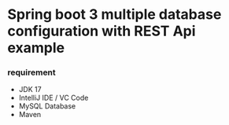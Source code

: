 # Spring boot 3 multiple database configuration with REST Api example

### requirement
- JDK 17
- IntelliJ IDE / VC Code
- MySQL Database
- Maven
